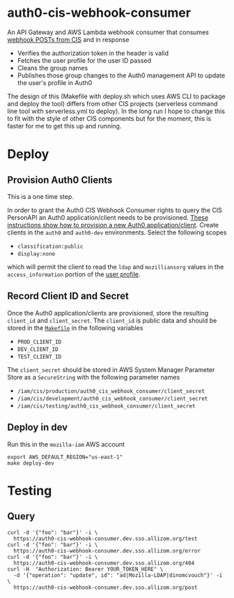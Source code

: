 # auth0-cis-webhook-consumer

An API Gateway and AWS Lambda webhook consumer that consumes 
[webhook POSTs from CIS](https://github.com/mozilla-iam/cis/blob/master/docs/Hooks.md)
and in response
* Verifies the authorization token in the header is valid
* Fetches the user profile for the user ID passed
* Cleans the group names
* Publishes those group changes to the Auth0 management API to update the user's
  profile in Auth0

The design of this (Makefile with deploy.sh which uses AWS CLI to package
and deploy the tool) differs from other CIS projects (serverless command line
tool with serverless.yml to deploy). In the long run I hope to change this to
fit with the style of other CIS components but for the moment, this is faster
for me to get this up and running.

# Deploy

## Provision Auth0 Clients

This is a one time step.

In order to grant the Auth0 CIS Webhook Consumer rights to query the CIS PersonAPI
an Auth0 application/client needs to be provisioned. 
[These instructions show how to provision a new Auth0 application/client](https://github.com/mozilla-iam/cis/blob/master/docs/PersonAPI.md#how-are-these-credentials-provisioned-in-auth0).
Create clients in the `auth0` and `auth0-dev` environments. Select the following scopes
* `classification:public`
* `display:none`

which will permit the client to read the `ldap` and `mozilliansorg` values in the
`access_information` portion of the [user profile](https://auth.mozilla.com/.well-known/profile.schema).

## Record Client ID and Secret

Once the Auth0 application/clients are provisioned, store the resulting `client_id` and `client_secret`.
The `client_id` is public data and should be stored in the [`Makefile`](Makefile)
in the following variables
* `PROD_CLIENT_ID`
* `DEV_CLIENT_ID`
* `TEST_CLIENT_ID`

The `client_secret` should be stored in AWS System Manager Parameter Store as a
`SecureString` with the following parameter names
* `/iam/cis/production/auth0_cis_webhook_consumer/client_secret`
* `/iam/cis/development/auth0_cis_webhook_consumer/client_secret`
* `/iam/cis/testing/auth0_cis_webhook_consumer/client_secret`

## Deploy in dev

Run this in the `mozilla-iam` AWS account
```
export AWS_DEFAULT_REGION="us-east-1"
make deploy-dev
```

# Testing

## Query

```
curl -d '{"foo": "bar"}' -i \
  https://auth0-cis-webhook-consumer.dev.sso.allizom.org/test
curl -d '{"foo": "bar"}' -i \
  https://auth0-cis-webhook-consumer.dev.sso.allizom.org/error
curl -d '{"foo": "bar"}' -i \
  https://auth0-cis-webhook-consumer.dev.sso.allizom.org/404
curl -H  "Authorization: Bearer YOUR_TOKEN_HERE" \
  -d '{"operation": "update", id": "ad|Mozilla-LDAP|dinomcvouch"}' -i \
  https://auth0-cis-webhook-consumer.dev.sso.allizom.org/post
```